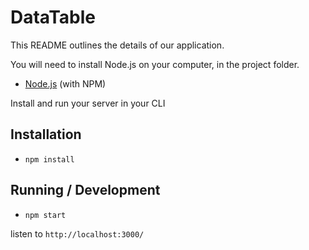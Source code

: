 # DataTable

This README outlines the details of our application.

You will need to install Node.js on your computer, in the project folder.

* [Node.js](https://nodejs.org/) (with NPM)

Install and run your server in your CLI

## Installation

* `npm install`

## Running / Development

* `npm start`

listen to `http://localhost:3000/`
